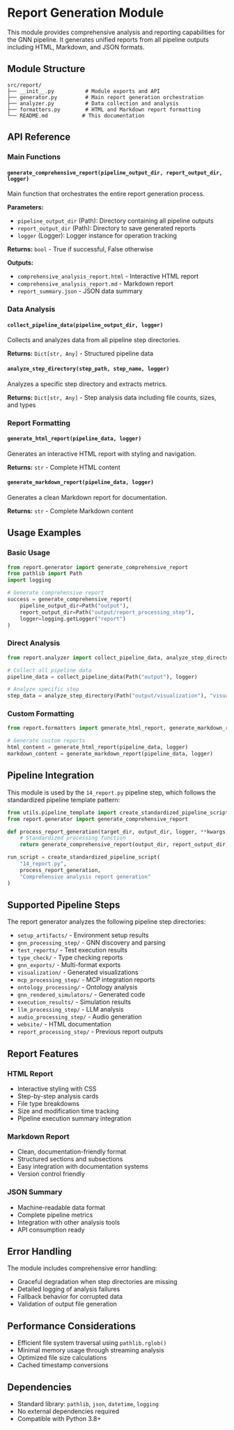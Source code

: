 # Report Generation Module

This module provides comprehensive analysis and reporting capabilities for the GNN pipeline. It generates unified reports from all pipeline outputs including HTML, Markdown, and JSON formats.

## Module Structure

```
src/report/
├── __init__.py          # Module exports and API
├── generator.py         # Main report generation orchestration
├── analyzer.py          # Data collection and analysis
├── formatters.py        # HTML and Markdown report formatting
└── README.md           # This documentation
```

## API Reference

### Main Functions

#### `generate_comprehensive_report(pipeline_output_dir, report_output_dir, logger)`
Main function that orchestrates the entire report generation process.

**Parameters:**
- `pipeline_output_dir` (Path): Directory containing all pipeline outputs
- `report_output_dir` (Path): Directory to save generated reports
- `logger` (Logger): Logger instance for operation tracking

**Returns:** `bool` - True if successful, False otherwise

**Outputs:**
- `comprehensive_analysis_report.html` - Interactive HTML report
- `comprehensive_analysis_report.md` - Markdown report
- `report_summary.json` - JSON data summary

### Data Analysis

#### `collect_pipeline_data(pipeline_output_dir, logger)`
Collects and analyzes data from all pipeline step directories.

**Returns:** `Dict[str, Any]` - Structured pipeline data

#### `analyze_step_directory(step_path, step_name, logger)`
Analyzes a specific step directory and extracts metrics.

**Returns:** `Dict[str, Any]` - Step analysis data including file counts, sizes, and types

### Report Formatting

#### `generate_html_report(pipeline_data, logger)`
Generates an interactive HTML report with styling and navigation.

**Returns:** `str` - Complete HTML content

#### `generate_markdown_report(pipeline_data, logger)`
Generates a clean Markdown report for documentation.

**Returns:** `str` - Complete Markdown content

## Usage Examples

### Basic Usage
```python
from report.generator import generate_comprehensive_report
from pathlib import Path
import logging

# Generate comprehensive report
success = generate_comprehensive_report(
    pipeline_output_dir=Path("output"),
    report_output_dir=Path("output/report_processing_step"),
    logger=logging.getLogger("report")
)
```

### Direct Analysis
```python
from report.analyzer import collect_pipeline_data, analyze_step_directory

# Collect all pipeline data
pipeline_data = collect_pipeline_data(Path("output"), logger)

# Analyze specific step
step_data = analyze_step_directory(Path("output/visualization"), "visualization", logger)
```

### Custom Formatting
```python
from report.formatters import generate_html_report, generate_markdown_report

# Generate custom reports
html_content = generate_html_report(pipeline_data, logger)
markdown_content = generate_markdown_report(pipeline_data, logger)
```

## Pipeline Integration

This module is used by the `14_report.py` pipeline step, which follows the standardized pipeline template pattern:

```python
from utils.pipeline_template import create_standardized_pipeline_script
from report.generator import generate_comprehensive_report

def process_report_generation(target_dir, output_dir, logger, **kwargs):
    # Standardized processing function
    return generate_comprehensive_report(output_dir, report_output_dir, logger)

run_script = create_standardized_pipeline_script(
    "14_report.py",
    process_report_generation,
    "Comprehensive analysis report generation"
)
```

## Supported Pipeline Steps

The report generator analyzes the following pipeline step directories:

- `setup_artifacts/` - Environment setup results
- `gnn_processing_step/` - GNN discovery and parsing
- `test_reports/` - Test execution results
- `type_check/` - Type checking reports
- `gnn_exports/` - Multi-format exports
- `visualization/` - Generated visualizations
- `mcp_processing_step/` - MCP integration reports
- `ontology_processing/` - Ontology analysis
- `gnn_rendered_simulators/` - Generated code
- `execution_results/` - Simulation results
- `llm_processing_step/` - LLM analysis
- `audio_processing_step/` - Audio generation
- `website/` - HTML documentation
- `report_processing_step/` - Previous report outputs

## Report Features

### HTML Report
- Interactive styling with CSS
- Step-by-step analysis cards
- File type breakdowns
- Size and modification time tracking
- Pipeline execution summary integration

### Markdown Report
- Clean, documentation-friendly format
- Structured sections and subsections
- Easy integration with documentation systems
- Version control friendly

### JSON Summary
- Machine-readable data format
- Complete pipeline metrics
- Integration with other analysis tools
- API consumption ready

## Error Handling

The module includes comprehensive error handling:

- Graceful degradation when step directories are missing
- Detailed logging of analysis failures
- Fallback behavior for corrupted data
- Validation of output file generation

## Performance Considerations

- Efficient file system traversal using `pathlib.rglob()`
- Minimal memory usage through streaming analysis
- Optimized file size calculations
- Cached timestamp conversions

## Dependencies

- Standard library: `pathlib`, `json`, `datetime`, `logging`
- No external dependencies required
- Compatible with Python 3.8+ 